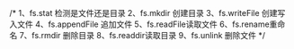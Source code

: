 /* 
    1、fs.stat 检测是文件还是目录
    2、fs.mkdir 创建目录
    3、fs.writeFile 创建写入文件
    4、fs.appendFile 追加文件
    5、fs.readFile读取文件
    6、fs.rename重命名
    7、fs.rmdir 删除目录
    8、fs.readdir读取目录
    9、fs.unlink 删除文件
*/